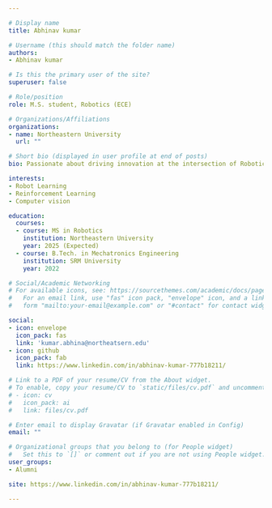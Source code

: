 ```yaml
---

# Display name
title: Abhinav kumar

# Username (this should match the folder name)
authors:
- Abhinav kumar

# Is this the primary user of the site?
superuser: false

# Role/position
role: M.S. student, Robotics (ECE)

# Organizations/Affiliations
organizations:
- name: Northeastern University
  url: ""

# Short bio (displayed in user profile at end of posts)
bio: Passionate about driving innovation at the intersection of Robotics, Artificial Intelligence, Reinforcement Learning, and Control Systems

interests:
- Robot Learning
- Reinforcement Learning
- Computer vision

education:
  courses:
  - course: MS in Robotics
    institution: Northeastern University
    year: 2025 (Expected)
  - course: B.Tech. in Mechatronics Engineering
    institution: SRM University
    year: 2022

# Social/Academic Networking
# For available icons, see: https://sourcethemes.com/academic/docs/page-builder/#icons
#   For an email link, use "fas" icon pack, "envelope" icon, and a link in the
#   form "mailto:your-email@example.com" or "#contact" for contact widget.

social:
- icon: envelope
  icon_pack: fas
  link: 'kumar.abhina@northeatsern.edu'
- icon: github
  icon_pack: fab
  link: https://www.linkedin.com/in/abhinav-kumar-777b18211/

# Link to a PDF of your resume/CV from the About widget.
# To enable, copy your resume/CV to `static/files/cv.pdf` and uncomment the lines below.
# - icon: cv
#   icon_pack: ai
#   link: files/cv.pdf

# Enter email to display Gravatar (if Gravatar enabled in Config)
email: ""

# Organizational groups that you belong to (for People widget)
#   Set this to `[]` or comment out if you are not using People widget.
user_groups:
- Alumni

site: https://www.linkedin.com/in/abhinav-kumar-777b18211/

---
```


<!-- #<meta http-equiv = "refresh" content = " 0 ; url = https://www.linkedin.com/in/abhinav-kumar-777b18211/"/> -->
